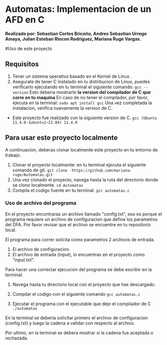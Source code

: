 # Automatas: Implementacion de un AFD en C

**Realizado por: Sebastian Cortes Briceño, Andres Sebastian Urrego Amaya, Julian Esteban Rincon Rodriguez, Mariana Ruge Vargas.**


#Uso de este proyecto

## Requisitos

1. Tener un sistema operativo basado en el Kernel de Linux .
2. Asegurate de tener C instalado en tu distribucion de Linux, puedes verificarlo ejecutando en tu terminal el siguiente comando:
`gcc -- version`
Esto deberia mostrarte **la version del compilador de C que corre en tu maquina**
En caso de no tener el compilador, por favor, ejecuta en la terminal:
`sudo apt install gcc`
Una vez completada la instalacion, verifica nuevamente la version de C.

* Este proyecto fue realizado con la siguiente version de C.
`gcc (Ubuntu 11.4.0-1ubuntu1~22.04) 11.4.0
`

## Para usar este proyecto localmente
A continuacion, deberas clonar localmente este proyecto en tu entorno de trabajo.

1. Clonar el proyecto localmente: en tu terminal ejecuta el siguiente comando de git.
`git clone  https://github.com/mariana-ruge/Automatas.git`
2. Una vez clonado el proyecto, navega hasta la ruta del directorio donde se clono localmente.
`cd Automatas`
3. Compila el codigo fuente en tu terminal.
`gcc automatas.c`

### Uso de archivo del programa
En el proyecto encontraras un archivo llamado "config.txt", eso es porque el programa requiere un archivo de configuracion que  define los parametros del DFA.
Por favor revisar que el archivo se encuentre en tu repositorio local.

El programa para correr solicita como parametros 2 archivos de entrada.
1. El archivo de configuracion.
2. El archivo de entrada (input), lo encuentras en el proyecto como "input.txt".

Para hacer una correctar ejecucion del programa se debe escribir en la terminal.
 1. Navega hasta tu directorio local con el proyecto que has descargado.

 2. Compilar el codigo con el siguiente comando
`gcc automatas.c`

3. Ejecutar el programa con el ejecutable que dejo el compilador de C
`./automatas`

En la terminal se deberia solicitar primero el archivo de configuracion (config.txt)
y luego la cadena a validar con respecto al archivo.

Por ultimo, en la terminal se debera mostrar si la cadena fue aceptada o rechazada.

